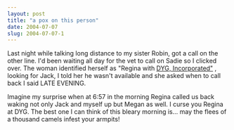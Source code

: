 ```yaml
---
layout: post
title: "a pox on this person"
date: 2004-07-07
slug: 2004-07-07-1
---
```


Last night while talking long distance to my sister Robin,  got  a call on the other line.  I&apos;d been waiting all day for the vet to call on Sadie so I clicked over.  The woman identified herself as &quot;Regina with  [DYG, Incorporated&quot;](http://www.dyg.com/) , looking for Jack,  I told her he wasn&apos;t available and she asked when to call back I said LATE EVENING.  

Imagine my surprise when at 6:57 in the morning Regina called us back waking not only Jack and myself up but Megan as well.  I curse you Regina at DYG.  The best one I can think of this bleary morning is... may the flees of a thousand camels infest your armpits!  
